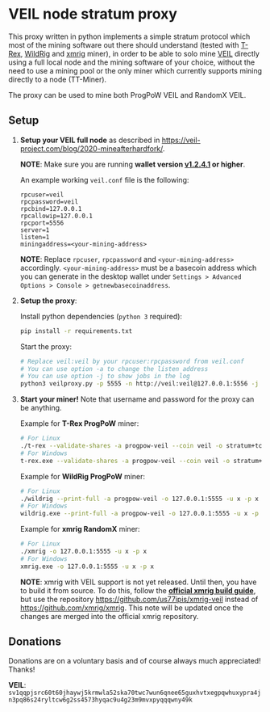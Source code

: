 # VEIL node stratum proxy

This proxy written in python implements a simple stratum protocol which most of the mining software out there should understand (tested with [T-Rex](https://trex-miner.com/), [WildRig](https://github.com/andru-kun/wildrig-multi) and [xmrig](https://xmrig.com/) miner), in order to be able to solo mine [VEIL](https://veil-project.com/) directly using a full local node and the mining software of your choice, without the need to use a mining pool or the only miner which currently supports mining directly to a node (TT-Miner).

The proxy can be used to mine both ProgPoW VEIL and RandomX VEIL.

## Setup

1. **Setup your VEIL full node** as described in https://veil-project.com/blog/2020-mineafterhardfork/.

   **NOTE**: Make sure you are running **wallet version [v1.2.4.1](https://github.com/Veil-Project/veil/releases) or higher**.

   An example working `veil.conf` file is the following:
   ```
   rpcuser=veil
   rpcpassword=veil
   rpcbind=127.0.0.1
   rpcallowip=127.0.0.1
   rpcport=5556
   server=1
   listen=1
   miningaddress=<your-mining-address>
   ```
   **NOTE**: Replace `rpcuser`, `rpcpassword` and `<your-mining-address>` accordingly.
   `<your-mining-address>` must be a basecoin address which you can generate in the desktop wallet under `Settings > Advanced Options > Console > getnewbasecoinaddress`.

2. **Setup the proxy**:

   Install python dependencies (`python 3` required):
   ```bash
   pip install -r requirements.txt
   ```
   Start the proxy:
   ```bash
   # Replace veil:veil by your rpcuser:rpcpassword from veil.conf
   # You can use option -a to change the listen address
   # You can use option -j to show jobs in the log
   python3 veilproxy.py -p 5555 -n http://veil:veil@127.0.0.1:5556 -j
   ```

3. **Start your miner!** Note that username and password for the proxy can be anything.

   Example for **T-Rex ProgPoW** miner:
   ```bash
   # For Linux
   ./t-rex --validate-shares -a progpow-veil --coin veil -o stratum+tcp://127.0.0.1:5555 -u x -p x
   # For Windows
   t-rex.exe --validate-shares -a progpow-veil --coin veil -o stratum+tcp://127.0.0.1:5555 -u x -p x
   ```

   Example for **WildRig ProgPoW** miner:
   ```bash
   # For Linux
   ./wildrig --print-full -a progpow-veil -o 127.0.0.1:5555 -u x -p x
   # For Windows
   wildrig.exe --print-full -a progpow-veil -o 127.0.0.1:5555 -u x -p x
   ```

   Example for **xmrig RandomX** miner:
   ```bash
   # For Linux
   ./xmrig -o 127.0.0.1:5555 -u x -p x
   # For Windows
   xmrig.exe -o 127.0.0.1:5555 -u x -p x
   ```
   **NOTE**: xmrig with VEIL support is not yet released. Until then, you have to build it from source. To do this, follow the [**official xmrig build guide**](https://xmrig.com/docs/miner/build), but use the repository https://github.com/us77ipis/xmrig-veil instead of https://github.com/xmrig/xmrig. This note will be updated once the changes are merged into the official xmrig repository.


## Donations

Donations are on a voluntary basis and of course always much appreciated! Thanks!

**VEIL**: `sv1qqpjsrc60t60jhaywj5krmwla52ska70twc7wun6qnee65guxhvtxegpqwhuxypra4jn3pq86s24ryltcw6g2ss4573hyqac9u4g23m9mvxpyqqqwny49k`
